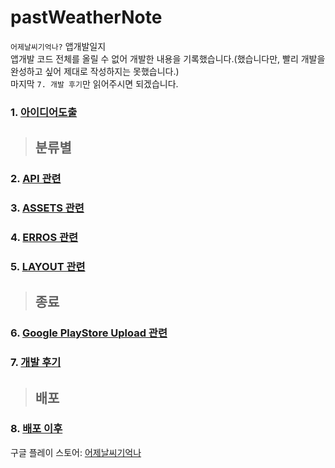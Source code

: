 # pastWeatherNote
`어제날씨기억나?` 앱개발일지   
 앱개발 코드 전체를 올릴 수 없어 개발한 내용을 기록했습니다.(했습니다만, 빨리 개발을 완성하고 싶어 제대로 작성하지는 못했습니다.)   
 마지막 `7. 개발 후기`만 읽어주시면 되겠습니다.

### 1. [아이디어도출](https://github.com/minj0i/pastWeatherNote/blob/main/Note/20201229.md)

> ## 분류별
### 2. [API 관련](https://github.com/minj0i/pastWeatherNote/blob/main/Note/api.md)
### 3. [ASSETS 관련](https://github.com/minj0i/pastWeatherNote/blob/main/Note/assets.md)
### 4. [ERROS 관련](https://github.com/minj0i/pastWeatherNote/blob/main/Note/errors.md)
### 5. [LAYOUT 관련](https://github.com/minj0i/pastWeatherNote/blob/main/Note/layout.md)

> ## 종료
### 6. [Google PlayStore Upload 관련](https://github.com/minj0i/pastWeatherNote/blob/main/Note/upload.md)
### 7. [개발 후기](https://github.com/minj0i/pastWeatherNote/blob/main/Note/finish.md)

> ## 배포
### 8. [배포 이후](https://github.com/minj0i/pastWeatherNote/blob/main/Note/afterRelease.md)
구글 플레이 스토어: [어제날씨기억나](https://play.google.com/store/apps/details?id=com.pastweather)
